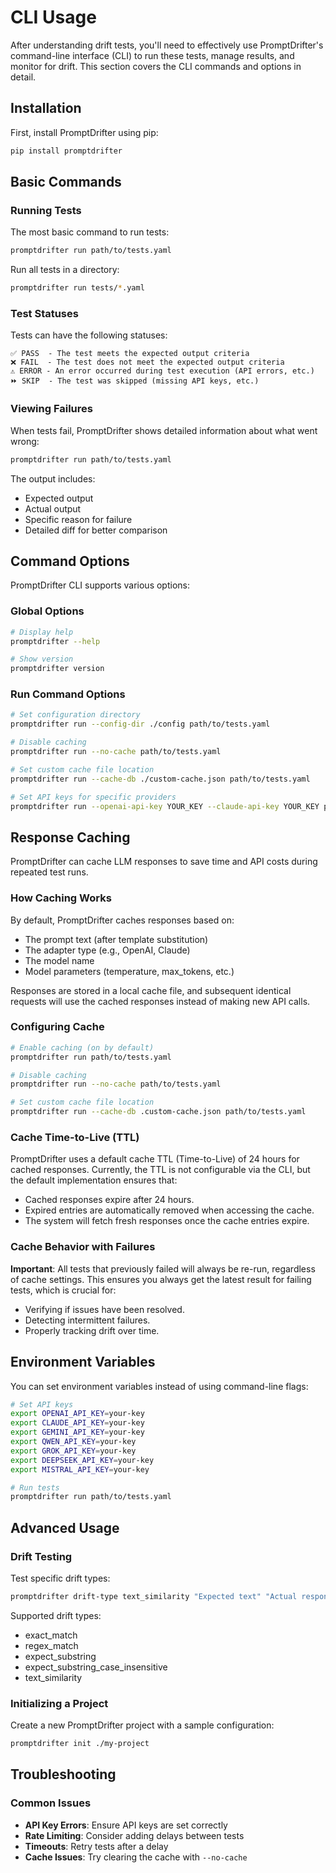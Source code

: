 # CLI Usage

After understanding drift tests, you'll need to effectively use PromptDrifter's command-line interface (CLI) to run these tests, manage results, and monitor for drift. This section covers the CLI commands and options in detail.

## Installation

First, install PromptDrifter using pip:

```bash
pip install promptdrifter
```

## Basic Commands

### Running Tests

The most basic command to run tests:

```bash
promptdrifter run path/to/tests.yaml
```

Run all tests in a directory:

```bash
promptdrifter run tests/*.yaml
```

<!-- TODO: Add screenshot of running tests with output -->

### Test Statuses

Tests can have the following statuses:

```
✅ PASS  - The test meets the expected output criteria
❌ FAIL  - The test does not meet the expected output criteria
⚠️ ERROR - An error occurred during test execution (API errors, etc.)
⏩ SKIP  - The test was skipped (missing API keys, etc.)
```

<!-- TODO: Add screenshot showing different test statuses -->

### Viewing Failures

When tests fail, PromptDrifter shows detailed information about what went wrong:

```bash
promptdrifter run path/to/tests.yaml
```

The output includes:
- Expected output
- Actual output
- Specific reason for failure
- Detailed diff for better comparison

<!-- TODO: Add screenshot of failure output -->

## Command Options

PromptDrifter CLI supports various options:

### Global Options

```bash
# Display help
promptdrifter --help

# Show version
promptdrifter version
```

### Run Command Options

```bash
# Set configuration directory
promptdrifter run --config-dir ./config path/to/tests.yaml

# Disable caching
promptdrifter run --no-cache path/to/tests.yaml

# Set custom cache file location
promptdrifter run --cache-db ./custom-cache.json path/to/tests.yaml

# Set API keys for specific providers
promptdrifter run --openai-api-key YOUR_KEY --claude-api-key YOUR_KEY path/to/tests.yaml
```

## Response Caching

PromptDrifter can cache LLM responses to save time and API costs during repeated test runs.

### How Caching Works

By default, PromptDrifter caches responses based on:
- The prompt text (after template substitution)
- The adapter type (e.g., OpenAI, Claude)
- The model name
- Model parameters (temperature, max_tokens, etc.)

Responses are stored in a local cache file, and subsequent identical requests will use the cached responses instead of making new API calls.

### Configuring Cache

```bash
# Enable caching (on by default)
promptdrifter run path/to/tests.yaml

# Disable caching
promptdrifter run --no-cache path/to/tests.yaml

# Set custom cache file location
promptdrifter run --cache-db .custom-cache.json path/to/tests.yaml
```

### Cache Time-to-Live (TTL)

PromptDrifter uses a default cache TTL (Time-to-Live) of 24 hours for cached responses. Currently, the TTL is not configurable via the CLI, but the default implementation ensures that:

- Cached responses expire after 24 hours.
- Expired entries are automatically removed when accessing the cache.
- The system will fetch fresh responses once the cache entries expire.

### Cache Behavior with Failures

**Important**: All tests that previously failed will always be re-run, regardless of cache settings. This ensures you always get the latest result for failing tests, which is crucial for:

- Verifying if issues have been resolved.
- Detecting intermittent failures.
- Properly tracking drift over time.

## Environment Variables

You can set environment variables instead of using command-line flags:

```bash
# Set API keys
export OPENAI_API_KEY=your-key
export CLAUDE_API_KEY=your-key
export GEMINI_API_KEY=your-key
export QWEN_API_KEY=your-key
export GROK_API_KEY=your-key
export DEEPSEEK_API_KEY=your-key
export MISTRAL_API_KEY=your-key

# Run tests
promptdrifter run path/to/tests.yaml
```

## Advanced Usage

### Drift Testing

Test specific drift types:

```bash
promptdrifter drift-type text_similarity "Expected text" "Actual response"
```

Supported drift types:
- exact_match
- regex_match
- expect_substring
- expect_substring_case_insensitive
- text_similarity

### Initializing a Project

Create a new PromptDrifter project with a sample configuration:

```bash
promptdrifter init ./my-project
```

## Troubleshooting

### Common Issues

- **API Key Errors**: Ensure API keys are set correctly
- **Rate Limiting**: Consider adding delays between tests
- **Timeouts**: Retry tests after a delay
- **Cache Issues**: Try clearing the cache with `--no-cache`
